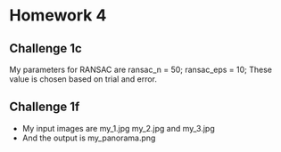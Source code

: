 # Homework 4

## Challenge 1c

My parameters for RANSAC are
ransac_n = 50;
ransac_eps = 10;
These value is chosen based on trial and error.

## Challenge 1f

- My input images are my_1.jpg my_2.jpg and my_3.jpg
- And the output is my_panorama.png
